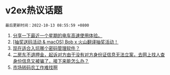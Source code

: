 # v2ex热议话题

`最后更新时间：2022-10-13 08:55:59 +0800`

1. [分享一下最近一个星期的电车高速使用体验。](https://www.v2ex.com/t/886284)
1. [[抽奖送码活动 & macOS] Bob x 火山翻译抽奖活动！](https://www.v2ex.com/t/886485)
1. [现在适合入坑哪个密码管理软件？](https://www.v2ex.com/t/886306)
1. [二房东不退押金，起诉对方由于没有对方身份证信息无法立案，去网上找人查身份信息又被骗了，接下来能怎么办？](https://www.v2ex.com/t/886378)
1. [市场转码农工作难找啊](https://www.v2ex.com/t/886374)


